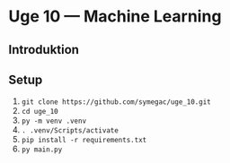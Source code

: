 # Uge 10 — Machine Learning

## Introduktion
## Setup

1. `git clone https://github.com/symegac/uge_10.git`
2. `cd uge_10`
3. `py -m venv .venv`
4. `. .venv/Scripts/activate`
5. `pip install -r requirements.txt`
6. `py main.py`